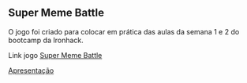## Super Meme Battle

O jogo foi criado para colocar em prática das aulas da semana 1 e 2 do bootcamp da Ironhack.

Link jogo [Super Meme Battle](https://dtshinzato.github.io/Super-Meme-Battle/)

[Apresentação](https://docs.google.com/presentation/d/1077AF5eN_gN9ND0OJMkFJJ2UkbtRvdPrfQKaCkPe9sI/edit?usp=sharing)
